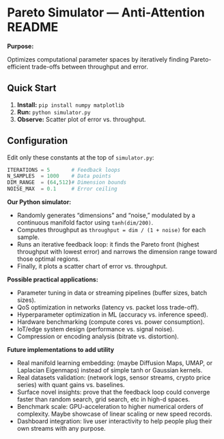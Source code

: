 # Pareto Simulator — Anti-Attention README

**Purpose:**

Optimizes computational parameter spaces by iteratively finding Pareto-efficient trade-offs between throughput and error.

## Quick Start

1. **Install:** `pip install numpy matplotlib`
2. **Run:** `python simulator.py`
3. **Observe:** Scatter plot of error vs. throughput.

## Configuration

Edit only these constants at the top of `simulator.py`:

```python
ITERATIONS = 5       # Feedback loops
N_SAMPLES  = 1000    # Data points
DIM_RANGE  = (64,512)# Dimension bounds
NOISE_MAX  = 0.1     # Error ceiling
```

**Our Python simulator:**

* Randomly generates “dimensions” and “noise,” modulated by a continuous manifold factor using `tanh(dim/200)`.
* Computes throughput as `throughput = dim / (1 + noise)` for each sample.
* Runs an iterative feedback loop: it finds the Pareto front (highest throughput with lowest error) and narrows the dimension range toward those optimal regions.
* Finally, it plots a scatter chart of error vs. throughput.

**Possible practical applications:**

* Parameter tuning in data or streaming pipelines (buffer sizes, batch sizes).
* QoS optimization in networks (latency vs. packet loss trade-off).
* Hyperparameter optimization in ML (accuracy vs. inference speed).
* Hardware benchmarking (compute cores vs. power consumption).
* IoT/edge system design (performance vs. signal noise).
* Compression or encoding analysis (bitrate vs. distortion).

**Future implementations to add utility**

* Real manifold learning embedding: (maybe Diffusion Maps, UMAP, or Laplacian Eigenmaps) instead of simple tanh or Gaussian kernels.
* Real datasets validation: (network logs, sensor streams, crypto price series) with quant gains vs. baselines.
* Surface novel insights: prove that the feedback loop could converge faster than random search, grid search, etc in high-d spaces.
* Benchmark scale: GPU-acceleration to higher numerical orders of complexity. Maybe showcase of linear scaling or new speed records.
* Dashboard integration: live user interactivity to help people plug their own streams with any purpose.
